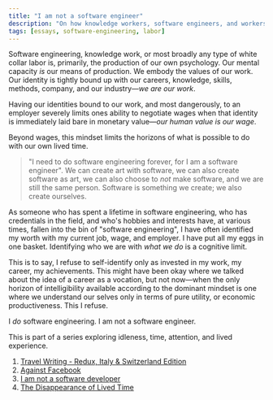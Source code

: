 ```yaml
---
title: "I am not a software engineer"
description: "On how knowledge workers, software engineers, and workers more generally produce personal identities coupled to the production of surplus value"
tags: [essays, software-engineering, labor]
---
```


Software engineering, knowledge work, or most broadly any type of white collar labor is, primarily, the production of our own psychology.
Our mental capacity _is_ our means of production.
We embody the values of our work.
Our identity is tightly bound up with our careers, knowledge, skills, methods, company, and our industry—_we are our work_.

Having our identities bound to our work, and most dangerously,
to an employer severely limits ones ability to negotiate wages when that identity is immediately laid bare in monetary value—_our human value is our wage_.

Beyond wages, this mindset limits the horizons of what is possible to do with our own lived time.

> "I need to do software engineering forever, for I am a software engineer".
> We can create art with software, we can also create software as art, we can also choose to _not_ make software,
> and we are still the same person.
> Software is something we create; we also create ourselves.

As someone who has spent a lifetime in software engineering, who has credentials in the field, and who's hobbies and interests have,
at various times, fallen into the bin of "software engineering",
I have often identified my worth with my current job, wage, and employer.
I have put all my eggs in one basket.
Identifying who we are with _what we do_ is a cognitive limit.

This is to say, I refuse to self-identify only as invested in my work, my career,
my achievements. This might have been okay where we talked about the idea of a career
as a vocation, but not now—when the only horizon of intelligibility available according
to the dominant mindset is one where we understand our selves only in terms of pure
utility, or economic productiveness. This I refuse.

I _do_ software engineering. I am not a software engineer.

<aside>
This is part of a series exploring idleness, time, attention, and lived experience.

1. [Travel Writing - Redux, Italy & Switzerland Edition](/2016/11/06/travel-italy-switzerland/)
2. [Against Facebook](/2018/05/01/against-facebook/)
3. [I am not a software developer](/2022/04/01/i-am-not-a-software-developer/)
4. [The Disappearance of Lived Time](/2024/05/01/the-disappearance-of-lived-time/)
</aside>
